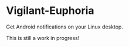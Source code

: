 # Vigilant-Euphoria
Get Android notifications on your Linux desktop.

This is still a work in progress!
